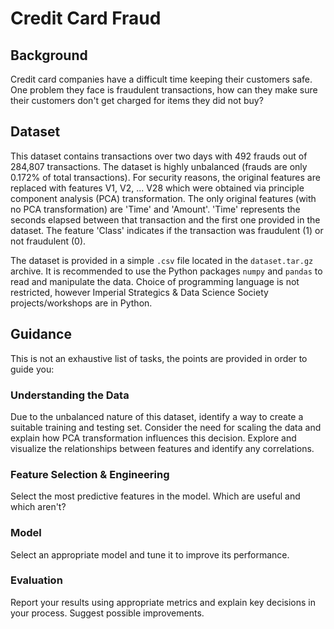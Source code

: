# Credit Card Fraud

## Background

Credit card companies have a difficult time keeping their customers safe. One problem they face is fraudulent transactions, how can they make sure their customers don't get charged for items they did not buy?

## Dataset

This dataset contains transactions over two days with 492 frauds out of 284,807 transactions. The dataset is highly unbalanced (frauds are only 0.172% of total transactions). For security reasons, the original features are replaced with features V1, V2, ... V28 which were obtained via principle component analysis (PCA) transformation. The only original features (with no PCA transformation) are 'Time' and 'Amount'. 'Time' represents the seconds elapsed between that transaction and the first one provided in the dataset. The feature 'Class' indicates if the transaction was fraudulent (1) or not fraudulent (0).

The dataset is provided in a simple `.csv` file located in the `dataset.tar.gz` archive. It is recommended to use the Python packages `numpy` and `pandas` to read and manipulate the data. Choice of programming language is not restricted, however Imperial Strategics & Data Science Society projects/workshops are in Python. 

## Guidance

This is not an exhaustive list of tasks, the points are provided in order to guide you:

### Understanding the Data

Due to the unbalanced nature of this dataset, identify a way to create a suitable training and testing set. Consider the need for scaling the data and explain how PCA transformation influences this decision. Explore and visualize the relationships between features and identify any correlations.

### Feature Selection & Engineering

Select the most predictive features in the model. Which are useful and which aren't?

### Model

Select an appropriate model and tune it to improve its performance.

### Evaluation

Report your results using appropriate metrics and explain key decisions in your process. Suggest possible improvements.